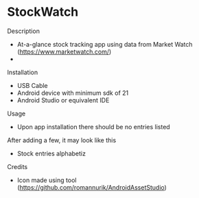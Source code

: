 # StockWatch

Description
- At-a-glance stock tracking app using data from Market Watch (https://www.marketwatch.com/)
- 

Installation
- USB Cable
- Android device with minimum sdk of 21
- Android Studio or equivalent IDE


Usage
- Upon app installation there should be no entries listed

After adding a few, it may look like this




- Stock entries alphabetiz

Credits
- Icon made using tool (https://github.com/romannurik/AndroidAssetStudio)

